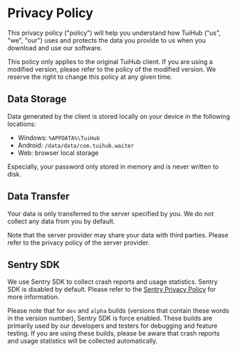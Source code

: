 # Privacy Policy

This privacy policy ("policy") will help you understand how TuiHub ("us", "we", "our") uses and protects the data you provide to us when you download and use our software.

This policy only applies to the original TuiHub client. If you are using a modified version, please refer to the policy of the modified version. We reserve the right to change this policy at any given time.

## Data Storage

Data generated by the client is stored locally on your device in the following locations:
- Windows: `%APPDATA%\TuiHub`
- Android: `/data/data/com.tuihub.waiter`
- Web: browser local storage

Especially, your password only stored in memory and is never written to disk.

## Data Transfer

Your data is only transferred to the server specified by you. We do not collect any data from you by default.   

Note that the server provider may share your data with third parties. Please refer to the privacy policy of the server provider.

## Sentry SDK

We use Sentry SDK to collect crash reports and usage statistics. Sentry SDK is disabled by default. Please refer to the [Sentry Privacy Policy](https://sentry.io/privacy/) for more information.

Please note that for `dev` and `alpha` builds (versions that contain these words in the version number), Sentry SDK is force enabled. These builds are primarily used by our developers and testers for debugging and feature testing. If you are using these builds, please be aware that crash reports and usage statistics will be collected automatically.